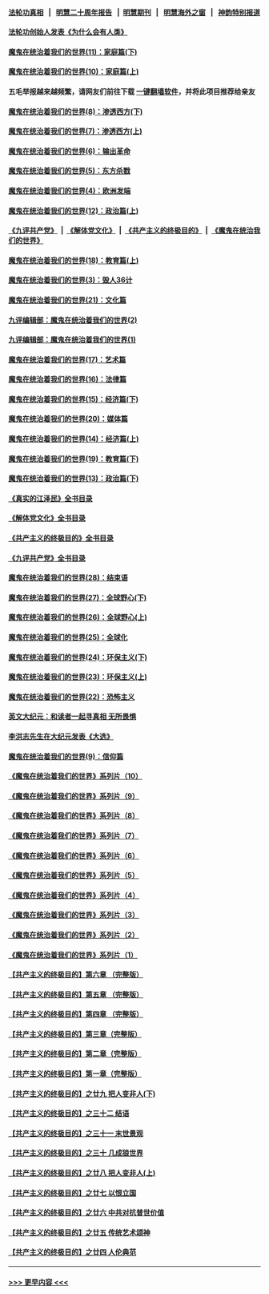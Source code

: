 #### [法轮功真相](https://github.com/gfw-breaker/truth/blob/master/README.md?t=0) &nbsp;&nbsp;|&nbsp;&nbsp; [明慧二十周年报告](https://github.com/gfw-breaker/mh-reports/blob/master/README.md?t=0) &nbsp;&nbsp;|&nbsp;&nbsp;[明慧期刊](https://github.com/gfw-breaker/mh-qikan) &nbsp;&nbsp;|&nbsp;&nbsp; [明慧海外之窗](https://github.com/gfw-breaker/mh-news/blob/master/README.md?t=0) &nbsp;&nbsp;|&nbsp;&nbsp; [神韵特别报道](https://github.com/gfw-breaker/mh-news/blob/master/shenyun.md?t=0)
#### [法轮功创始人发表《为什么会有人类》](../pages/nsc422/n13912117.md?t=02161843) 
#### [魔鬼在统治着我们的世界(11)：家庭篇(下)](../pages/nsc422/n10440961.md?t=02161843) 
#### [魔鬼在统治着我们的世界(10)：家庭篇(上)](../pages/nsc422/n10435448.md?t=02161843) 
#### 五毛举报越来越频繁，请网友们前往下载 [一键翻墙软件](https://github.com/gfw-breaker/ssr-accounts)，并将此项目推荐给亲友
#### [魔鬼在统治着我们的世界(8)：渗透西方(下)](../pages/nsc422/n10429603.md?t=02161843) 
#### [魔鬼在统治着我们的世界(7)：渗透西方(上)](../pages/nsc422/n10426013.md?t=02161843) 
#### [魔鬼在统治着我们的世界(6)：输出革命](../pages/nsc422/n10421536.md?t=02161843) 
#### [魔鬼在统治着我们的世界(5)：东方杀戮](../pages/nsc422/n10417707.md?t=02161843) 
#### [魔鬼在统治着我们的世界(4)：欧洲发端](../pages/nsc422/n10414890.md?t=02161843) 
#### [魔鬼在统治着我们的世界(12)：政治篇(上)](../pages/nsc422/n10444576.md?t=02161843) 
#### [《九评共产党》](https://github.com/begood0513/9ping.md/blob/master/README.md) &nbsp;|&nbsp; [《解体党文化》](../../../../jtdwh.md/blob/master/README.md)  &nbsp;|&nbsp; [《共产主义的终极目的》](../../../../gczydzjmd.md/blob/master/README.md) &nbsp;|&nbsp; [《魔鬼在统治我们的世界》](../../../../mgztzwmdsj.md/blob/master/README.md) 
#### [魔鬼在统治着我们的世界(18)：教育篇(上)](../pages/nsc422/n10526970.md?t=02161843) 
#### [魔鬼在统治着我们的世界(3)：毁人36计](../pages/nsc422/n10411583.md?t=02161843) 
#### [魔鬼在统治着我们的世界(21)：文化篇](../pages/nsc422/n10597706.md?t=02161843) 
#### [九评编辑部：魔鬼在统治着我们的世界(2)](../pages/nsc422/n10410036.md?t=02161843) 
#### [九评编辑部：魔鬼在统治着我们的世界(1)](../pages/nsc422/n10406825.md?t=02161843) 
#### [魔鬼在统治着我们的世界(17)：艺术篇](../pages/nsc422/n10499093.md?t=02161843) 
#### [魔鬼在统治着我们的世界(16)：法律篇](../pages/nsc422/n10485969.md?t=02161843) 
#### [魔鬼在统治着我们的世界(15)：经济篇(下)](../pages/nsc422/n10469975.md?t=02161843) 
#### [魔鬼在统治着我们的世界(20)：媒体篇](../pages/nsc422/n10586579.md?t=02161843) 
#### [魔鬼在统治着我们的世界(14)：经济篇(上)](../pages/nsc422/n10457370.md?t=02161843) 
#### [魔鬼在统治着我们的世界(19)：教育篇(下)](../pages/nsc422/n10564808.md?t=02161843) 
#### [魔鬼在统治着我们的世界(13)：政治篇(下)](../pages/nsc422/n10448270.md?t=02161843) 
#### [《真实的江泽民》全书目录](../pages/nsc422/n13721399.md?t=02161843) 
#### [《解体党文化》全书目录](../pages/nsc422/n13721157.md?t=02161843) 
#### [《共产主义的终极目的》全书目录](../pages/nsc422/n13721048.md?t=02161843) 
#### [《九评共产党》全书目录](../pages/nsc422/n13708085.md?t=02161843) 
#### [魔鬼在统治着我们的世界(28)：结束语](../pages/nsc422/n10936246.md?t=02161843) 
#### [魔鬼在统治着我们的世界(27)：全球野心(下)](../pages/nsc422/n10928319.md?t=02161843) 
#### [魔鬼在统治着我们的世界(26)：全球野心(上)](../pages/nsc422/n10900318.md?t=02161843) 
#### [魔鬼在统治着我们的世界(25)：全球化](../pages/nsc422/n10788205.md?t=02161843) 
#### [魔鬼在统治着我们的世界(24)：环保主义(下)](../pages/nsc422/n10695307.md?t=02161843) 
#### [魔鬼在统治着我们的世界(23)：环保主义(上)](../pages/nsc422/n10688613.md?t=02161843) 
#### [魔鬼在统治着我们的世界(22)：恐怖主义](../pages/nsc422/n10614727.md?t=02161843) 
#### [英文大纪元：和读者一起寻真相 无所畏惧](../pages/nsc422/n12542027.md?t=02161843) 
#### [李洪志先生在大纪元发表《大选》](../pages/nsc422/n12534746.md?t=02161843) 
#### [魔鬼在统治着我们的世界(9)：信仰篇](../pages/nsc422/n10432159.md?t=02161843) 
#### [《魔鬼在统治着我们的世界》系列片（10）](../pages/nsc422/n12292670.md?t=02161843) 
#### [《魔鬼在统治着我们的世界》系列片（9）](../pages/nsc422/n12290859.md?t=02161843) 
#### [《魔鬼在统治着我们的世界》系列片（8）](../pages/nsc422/n12287445.md?t=02161843) 
#### [《魔鬼在统治着我们的世界》系列片（7）](../pages/nsc422/n12283425.md?t=02161843) 
#### [《魔鬼在统治着我们的世界》系列片（6）](../pages/nsc422/n12282314.md?t=02161843) 
#### [《魔鬼在统治着我们的世界》系列片（5）](../pages/nsc422/n12281419.md?t=02161843) 
#### [《魔鬼在统治着我们的世界》系列片（4）](../pages/nsc422/n12274024.md?t=02161843) 
#### [《魔鬼在统治着我们的世界》系列片（3）](../pages/nsc422/n12271322.md?t=02161843) 
#### [《魔鬼在统治着我们的世界》系列片（2）](../pages/nsc422/n12269049.md?t=02161843) 
#### [《魔鬼在统治着我们的世界》系列片（1）](../pages/nsc422/n12267575.md?t=02161843) 
#### [【共产主义的终极目的】第六章 （完整版）](../pages/nsc422/n11428913.md?t=02161843) 
#### [【共产主义的终极目的】第五章 （完整版）](../pages/nsc422/n11428912.md?t=02161843) 
#### [【共产主义的终极目的】第四章 （完整版）](../pages/nsc422/n11428907.md?t=02161843) 
#### [【共产主义的终极目的】第三章（完整版）](../pages/nsc422/n11428848.md?t=02161843) 
#### [【共产主义的终极目的】第二章（完整版）](../pages/nsc422/n11428831.md?t=02161843) 
#### [【共产主义的终极目的】第一章（完整版）](../pages/nsc422/n11417651.md?t=02161843) 
#### [【共产主义的终极目的】之廿九 把人变非人(下)](../pages/nsc422/n11344140.md?t=02161843) 
#### [【共产主义的终极目的】之三十二 结语](../pages/nsc422/n11360535.md?t=02161843) 
#### [【共产主义的终极目的】之三十一 末世景观](../pages/nsc422/n11351129.md?t=02161843) 
#### [【共产主义的终极目的】之三十 几成狼世界](../pages/nsc422/n11348280.md?t=02161843) 
#### [【共产主义的终极目的】之廿八 把人变非人(上)](../pages/nsc422/n11340492.md?t=02161843) 
#### [【共产主义的终极目的】之廿七 以恨立国](../pages/nsc422/n11336944.md?t=02161843) 
#### [【共产主义的终极目的】之廿六 中共对抗普世价值](../pages/nsc422/n11324785.md?t=02161843) 
#### [【共产主义的终极目的】之廿五 传统艺术颂神](../pages/nsc422/n11296396.md?t=02161843) 
#### [【共产主义的终极目的】之廿四 人伦典范](../pages/nsc422/n11296397.md?t=02161843) 

----
#### [ >>> 更早内容 <<< ](../indexes/nsc422-earlier.md)

